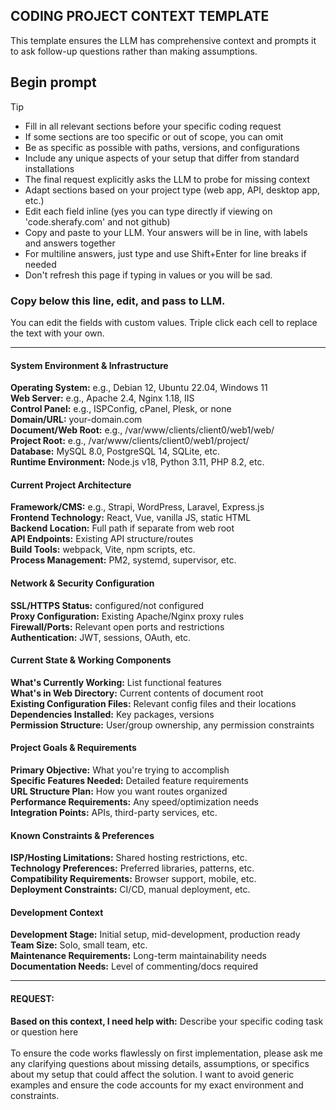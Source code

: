 ## CODING PROJECT CONTEXT TEMPLATE
This template ensures the LLM has comprehensive context and prompts it to ask follow-up questions rather than making assumptions.  
  
## Begin prompt

> [!TIP]
> - Fill in all relevant sections before your specific coding request
> - If some sections are too specific or out of scope, you can omit
> - Be as specific as possible with paths, versions, and configurations  
> - Include any unique aspects of your setup that differ from standard installations
> - The final request explicitly asks the LLM to probe for missing context
> - Adapt sections based on your project type (web app, API, desktop app, etc.)
> - Edit each field inline (yes you can type directly if viewing on 'code.sherafy.com' and not github)
> - Copy and paste to your LLM. Your answers will be in line, with labels and answers together
> - For multiline answers, just type and use Shift+Enter for line breaks if needed
> - Don't refresh this page if typing in values or you will be sad.

### Copy below this line, edit, and pass to LLM.
You can edit the fields with custom values. Triple click each cell to replace the text with your own.

---

#### **System Environment & Infrastructure**

  <div class="section">
    <div class="field"><b>Operating System:</b> <span contenteditable="true">e.g., Debian 12, Ubuntu 22.04, Windows 11</span></div>
    <div class="field"><b>Web Server:</b> <span contenteditable="true">e.g., Apache 2.4, Nginx 1.18, IIS</span></div>
    <div class="field"><b>Control Panel:</b> <span contenteditable="true">e.g., ISPConfig, cPanel, Plesk, or none</span></div>
    <div class="field"><b>Domain/URL:</b> <span contenteditable="true">your-domain.com</span></div>
    <div class="field"><b>Document/Web Root:</b> <span contenteditable="true">e.g., /var/www/clients/client0/web1/web/</span></div>
    <div class="field"><b>Project Root:</b> <span contenteditable="true">e.g., /var/www/clients/client0/web1/project/</span></div>
    <div class="field"><b>Database:</b> <span contenteditable="true">MySQL 8.0, PostgreSQL 14, SQLite, etc.</span></div>
    <div class="field"><b>Runtime Environment:</b> <span contenteditable="true">Node.js v18, Python 3.11, PHP 8.2, etc.</span></div>
  </div>

#### **Current Project Architecture**

  <div class="section">
    <div class="field"><b>Framework/CMS:</b> <span contenteditable="true">e.g., Strapi, WordPress, Laravel, Express.js</span></div>
    <div class="field"><b>Frontend Technology:</b> <span contenteditable="true">React, Vue, vanilla JS, static HTML</span></div>
    <div class="field"><b>Backend Location:</b> <span contenteditable="true">Full path if separate from web root</span></div>
    <div class="field"><b>API Endpoints:</b> <span contenteditable="true" class="multiline">Existing API structure/routes</span></div>
    <div class="field"><b>Build Tools:</b> <span contenteditable="true">webpack, Vite, npm scripts, etc.</span></div>
    <div class="field"><b>Process Management:</b> <span contenteditable="true">PM2, systemd, supervisor, etc.</span></div>
  </div>

#### **Network & Security Configuration**

  <div class="section">
    <div class="field"><b>SSL/HTTPS Status:</b> <span contenteditable="true">configured/not configured</span></div>
    <div class="field"><b>Proxy Configuration:</b> <span contenteditable="true" class="multiline">Existing Apache/Nginx proxy rules</span></div>
    <div class="field"><b>Firewall/Ports:</b> <span contenteditable="true" class="multiline">Relevant open ports and restrictions</span></div>
    <div class="field"><b>Authentication:</b> <span contenteditable="true">JWT, sessions, OAuth, etc.</span></div>
  </div>

#### **Current State & Working Components**

  <div class="section">
    <div class="field"><b>What's Currently Working:</b> <span contenteditable="true" class="multiline big">List functional features</span></div>
    <div class="field"><b>What's in Web Directory:</b> <span contenteditable="true" class="multiline big">Current contents of document root</span></div>
    <div class="field"><b>Existing Configuration Files:</b> <span contenteditable="true" class="multiline big">Relevant config files and their locations</span></div>
    <div class="field"><b>Dependencies Installed:</b> <span contenteditable="true" class="multiline big">Key packages, versions</span></div>
    <div class="field"><b>Permission Structure:</b> <span contenteditable="true" class="multiline big">User/group ownership, any permission constraints</span></div>
  </div>

#### **Project Goals & Requirements**

  <div class="section">
    <div class="field"><b>Primary Objective:</b> <span contenteditable="true" class="multiline big">What you're trying to accomplish</span></div>
    <div class="field"><b>Specific Features Needed:</b> <span contenteditable="true" class="multiline big">Detailed feature requirements</span></div>
    <div class="field"><b>URL Structure Plan:</b> <span contenteditable="true" class="multiline">How you want routes organized</span></div>
    <div class="field"><b>Performance Requirements:</b> <span contenteditable="true" class="multiline">Any speed/optimization needs</span></div>
    <div class="field"><b>Integration Points:</b> <span contenteditable="true" class="multiline">APIs, third-party services, etc.</span></div>
  </div>

#### **Known Constraints & Preferences**
  <div class="section">
    <div class="field"><b>ISP/Hosting Limitations:</b> <span contenteditable="true" class="multiline">Shared hosting restrictions, etc.</span></div>
    <div class="field"><b>Technology Preferences:</b> <span contenteditable="true" class="multiline">Preferred libraries, patterns, etc.</span></div>
    <div class="field"><b>Compatibility Requirements:</b> <span contenteditable="true" class="multiline">Browser support, mobile, etc.</span></div>
    <div class="field"><b>Deployment Constraints:</b> <span contenteditable="true" class="multiline">CI/CD, manual deployment, etc.</span></div>
  </div>

#### **Development Context**

  <div class="section">
    <div class="field"><b>Development Stage:</b> <span contenteditable="true">Initial setup, mid-development, production ready</span></div>
    <div class="field"><b>Team Size:</b> <span contenteditable="true">Solo, small team, etc.</span></div>
    <div class="field"><b>Maintenance Requirements:</b> <span contenteditable="true" class="multiline">Long-term maintainability needs</span></div>
    <div class="field"><b>Documentation Needs:</b> <span contenteditable="true" class="multiline">Level of commenting/docs required</span></div>
  </div>
  
---

#### REQUEST:

  <div class="section">
    <div class="field"><b>Based on this context, I need help with:</b> <span contenteditable="true">Describe your specific coding task or question here</span></div>
  </div>
<br>
  <div class="section">
    To ensure the code works flawlessly on first implementation, please ask me any clarifying questions about missing details, assumptions, or specifics about my setup that could affect the solution. I want to avoid generic examples and ensure the code accounts for my exact environment and constraints.
  </div>




